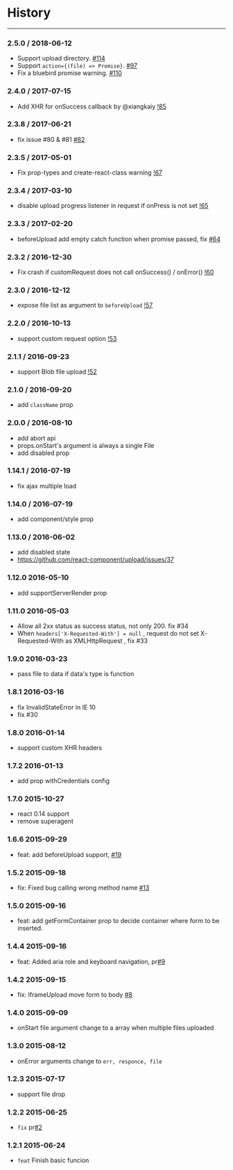 # History
----

### 2.5.0 / 2018-06-12

- Support upload directory. [#114](https://github.com/react-component/upload/pull/114)
- Support `action={(file) => Promise}`. [#97](https://github.com/react-component/upload/pull/97)
- Fix a bluebird promise warning. [#110](https://github.com/react-component/upload/pull/110)

### 2.4.0 / 2017-07-15

- Add XHR for onSuccess callback by @xiangkaiy [!85](https://github.com/react-component/upload/pull/85)

### 2.3.8 / 2017-06-21

- fix issue #80 & #81 [#82](https://github.com/react-component/upload/pull/82)

### 2.3.5 / 2017-05-01

- Fix prop-types and create-react-class warning [!67](https://github.com/react-component/upload/pull/67)

### 2.3.4 / 2017-03-10

- disable upload progress listener in request if onPress is not set [!65](https://github.com/react-component/upload/pull/65)

### 2.3.3 / 2017-02-20

- beforeUpload add empty catch function when promise passed, fix [#64](https://github.com/react-component/upload/issues/64)

### 2.3.2 / 2016-12-30

- Fix crash if customRequest does not call onSuccess() / onError() [!60](https://github.com/react-component/upload/pull/60)

### 2.3.0 / 2016-12-12

- expose file list as argument to `beforeUpload` [!57](https://github.com/react-component/upload/pull/57)

### 2.2.0 / 2016-10-13

- support custom request option [!53](https://github.com/react-component/upload/pull/53)

### 2.1.1 / 2016-09-23

- support Blob file upload [!52](https://github.com/react-component/upload/pull/52)

### 2.1.0 / 2016-09-20

- add `className` prop

### 2.0.0 / 2016-08-10

- add abort api
- props.onStart's argument is always a single File
- add disabled prop

### 1.14.1 / 2016-07-19

- fix ajax multiple load

### 1.14.0 / 2016-07-19

- add component/style prop

### 1.13.0 / 2016-06-02

- add disabled state
- https://github.com/react-component/upload/issues/37

### 1.12.0 2016-05-10

- add supportServerRender prop

### 1.11.0 2016-05-03

- Allow all 2xx status as success status, not only 200. fix #34
- When `headers['X-Requested-With'] = null` , request do not set X-Requested-With as XMLHttpRequest , fix #33

### 1.9.0 2016-03-23

- pass file to data if data's type is function

### 1.8.1 2016-03-16

- fix InvalidStateError in IE 10
- fix #30

### 1.8.0 2016-01-14

- support custom XHR headers

### 1.7.2 2016-01-13

- add prop withCredentials config

### 1.7.0 2015-10-27

- react 0.14 support
- remove superagent

### 1.6.6 2015-09-29

- feat: add beforeUpload support, [#19](https://github.com/react-component/upload/pull/19)

### 1.5.2 2015-09-18

- fix: Fixed bug calling wrong method name [#13](https://github.com/react-component/upload/pull/13)

### 1.5.0 2015-09-16

- feat: add getFormContainer prop to decide container where form to be inserted.

### 1.4.4 2015-09-16

- feat: Added aria role and keyboard navigation, pr[#9](https://github.com/react-component/upload/pull/9)

### 1.4.2 2015-09-15

- fix: IframeUpload move form to body [#8](https://github.com/react-component/upload/pull/8)

### 1.4.0 2015-09-09

- onStart file argument change to a array when multiple files uploaded

### 1.3.0 2015-08-12

- onError arguments change to `err, responce, file`

### 1.2.3 2015-07-17

- support file drop

### 1.2.2 2015-06-25

- `fix` pr[#2](https://github.com/react-component/upload/pull/2)

### 1.2.1 2015-06-24

- `feat` Finish basic funcion
